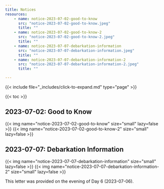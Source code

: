 ```yaml
---
title: Notices
resources:
    - name: notice-2023-07-02-good-to-know
      src: "notice-2023-07-02-good-to-know.jpeg"
      title: ""
    - name: notice-2023-07-02-good-to-know-2
      src: "notice-2023-07-02-good-to-know-2.jpeg"
      title: ""
    - name: notice-2023-07-07-debarkation-information
      src: "notice-2023-07-07-debarkation-information.jpeg"
      title: ""
    - name: notice-2023-07-07-debarkation-information-2
      src: "notice-2023-07-07-debarkation-information-2.jpeg"
      title: ""

---
```

{{< include file="_includes/click-to-expand.md" type="page" >}}

{{< toc >}}

## 2023-07-02: Good to Know

{{< img name="notice-2023-07-02-good-to-know" size="small" lazy=false >}}
{{< img name="notice-2023-07-02-good-to-know-2" size="small" lazy=false >}}

## 2023-07-07: Debarkation Information

{{< img name="notice-2023-07-07-debarkation-information" size="small" lazy=false >}}
{{< img name="notice-2023-07-07-debarkation-information-2" size="small" lazy=false >}}

This letter was provided on the evening of Day 6 (2023-07-06).
